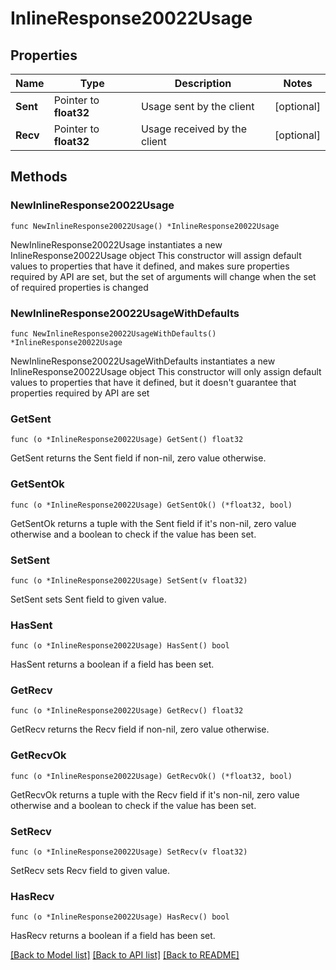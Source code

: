 # InlineResponse20022Usage

## Properties

Name | Type | Description | Notes
------------ | ------------- | ------------- | -------------
**Sent** | Pointer to **float32** | Usage sent by the client | [optional] 
**Recv** | Pointer to **float32** | Usage received by the client | [optional] 

## Methods

### NewInlineResponse20022Usage

`func NewInlineResponse20022Usage() *InlineResponse20022Usage`

NewInlineResponse20022Usage instantiates a new InlineResponse20022Usage object
This constructor will assign default values to properties that have it defined,
and makes sure properties required by API are set, but the set of arguments
will change when the set of required properties is changed

### NewInlineResponse20022UsageWithDefaults

`func NewInlineResponse20022UsageWithDefaults() *InlineResponse20022Usage`

NewInlineResponse20022UsageWithDefaults instantiates a new InlineResponse20022Usage object
This constructor will only assign default values to properties that have it defined,
but it doesn't guarantee that properties required by API are set

### GetSent

`func (o *InlineResponse20022Usage) GetSent() float32`

GetSent returns the Sent field if non-nil, zero value otherwise.

### GetSentOk

`func (o *InlineResponse20022Usage) GetSentOk() (*float32, bool)`

GetSentOk returns a tuple with the Sent field if it's non-nil, zero value otherwise
and a boolean to check if the value has been set.

### SetSent

`func (o *InlineResponse20022Usage) SetSent(v float32)`

SetSent sets Sent field to given value.

### HasSent

`func (o *InlineResponse20022Usage) HasSent() bool`

HasSent returns a boolean if a field has been set.

### GetRecv

`func (o *InlineResponse20022Usage) GetRecv() float32`

GetRecv returns the Recv field if non-nil, zero value otherwise.

### GetRecvOk

`func (o *InlineResponse20022Usage) GetRecvOk() (*float32, bool)`

GetRecvOk returns a tuple with the Recv field if it's non-nil, zero value otherwise
and a boolean to check if the value has been set.

### SetRecv

`func (o *InlineResponse20022Usage) SetRecv(v float32)`

SetRecv sets Recv field to given value.

### HasRecv

`func (o *InlineResponse20022Usage) HasRecv() bool`

HasRecv returns a boolean if a field has been set.


[[Back to Model list]](../README.md#documentation-for-models) [[Back to API list]](../README.md#documentation-for-api-endpoints) [[Back to README]](../README.md)


